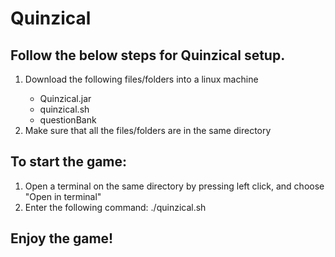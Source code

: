 # Quinzical
<h2>Follow the below steps for Quinzical setup.</h2>
<ol>
	<li>Download the following files/folders into a linux machine</li>
	<ul>
		<li>Quinzical.jar</li>
		<li>quinzical.sh</li>
		<li>questionBank</li>
	</ul>
	<li>Make sure that all the files/folders are in the same directory</li>
	
</ol>

<h2>To start the game: </h2>
<ol>
	<li>Open a terminal on the same directory by pressing left click, and choose "Open in terminal"</li>
	<li>Enter the following command: ./quinzical.sh</li>
</ol>

<h2>Enjoy the game!</h2>

